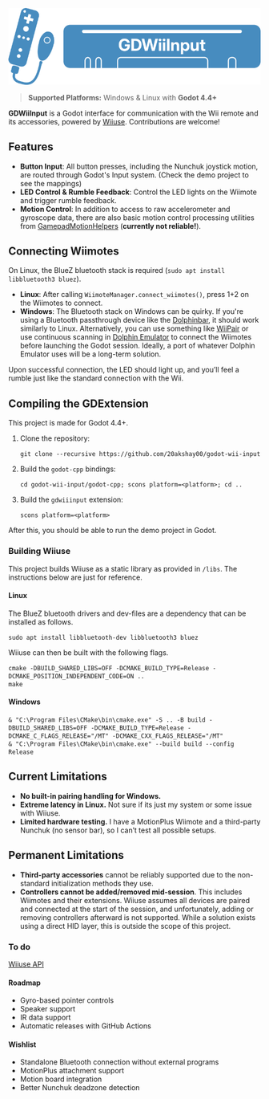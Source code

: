 <p align="center">
  <img src="./resources/GDWiiInputBanner.png" />
</p>

> **Supported Platforms:** Windows & Linux with **Godot 4.4+**
 
**GDWiiInput** is a Godot interface for communication with the Wii remote and its accessories, powered by [Wiiuse](https://github.com/wiiuse/wiiuse). Contributions are welcome!

## Features

- **Button Input**: All button presses, including the Nunchuk joystick motion, are routed through Godot's Input system. (Check the demo project to see the mappings)
- **LED Control & Rumble Feedback**: Control the LED lights on the Wiimote and trigger rumble feedback.
- **Motion Control**: In addition to access to raw accelerometer and gyroscope data, there are also basic motion control processing utilities from [GamepadMotionHelpers](https://github.com/JibbSmart/GamepadMotionHelpers) (**currently not reliable!**).

## Connecting Wiimotes
On Linux, the BlueZ bluetooth stack is required (`sudo apt install libbluetooth3 bluez`).

- **Linux**: After calling `WiimoteManager.connect_wiimotes()`, press 1+2 on the Wiimotes to connect.
- **Windows**: The Bluetooth stack on Windows can be quirky. If you're using a Bluetooth passthrough device like the [Dolphinbar](https://www.mayflash.com/product/W010.html), it should work similarly to Linux. Alternatively, you can use something like [WiiPair](https://github.com/jordanbtucker/WiiPair) or use continuous scanning in [Dolphin Emulator](https://github.com/dolphin-emu/dolphin) to connect the Wiimotes before launching the Godot session. Ideally, a port of whatever Dolphin Emulator uses will be a long-term solution.

Upon successful connection, the LED should light up, and you’ll feel a rumble just like the standard connection with the Wii.

## Compiling the GDExtension

This project is made for Godot 4.4+.

1. Clone the repository:
    ```
    git clone --recursive https://github.com/20akshay00/godot-wii-input
    ```
2. Build the `godot-cpp` bindings:
    ```
    cd godot-wii-input/godot-cpp; scons platform=<platform>; cd ..
    ```
3. Build the `gdwiiinput` extension:
    ```
    scons platform=<platform>
    ```

After this, you should be able to run the demo project in Godot.

### Building Wiiuse
This project builds Wiiuse as a static library as provided in `/libs`. The instructions below are just for reference.

#### Linux
The BlueZ bluetooth drivers and dev-files are a dependency that can be installed as follows.
```
sudo apt install libbluetooth-dev libbluetooth3 bluez
```
Wiiuse can then be built with the following flags.
```
cmake -DBUILD_SHARED_LIBS=OFF -DCMAKE_BUILD_TYPE=Release -DCMAKE_POSITION_INDEPENDENT_CODE=ON ..
make
```

#### Windows
```
& "C:\Program Files\CMake\bin\cmake.exe" -S .. -B build -DBUILD_SHARED_LIBS=OFF -DCMAKE_BUILD_TYPE=Release -DCMAKE_C_FLAGS_RELEASE="/MT" -DCMAKE_CXX_FLAGS_RELEASE="/MT"
& "C:\Program Files\CMake\bin\cmake.exe" --build build --config Release
```

## Current Limitations

- **No built-in pairing handling for Windows.**
- **Extreme latency in Linux.** Not sure if its just my system or some issue with Wiiuse.
- **Limited hardware testing.** I have a MotionPlus Wiimote and a third-party Nunchuk (no sensor bar), so I can’t test all possible setups.

## Permanent Limitations

- **Third-party accessories** cannot be reliably supported due to the non-standard initialization methods they use.
- **Controllers cannot be added/removed mid-session**. This includes Wiimotes and their extensions. Wiiuse assumes all devices are paired and connected at the start of the session, and unfortunately, adding or removing controllers afterward is not supported. While a solution exists using a direct HID layer, this is outside the scope of this project.

### To do
[Wiiuse API](https://wiiuse.net/?nav=api)

#### Roadmap

- Gyro-based pointer controls
- Speaker support
- IR data support
- Automatic releases with GitHub Actions

#### Wishlist

- Standalone Bluetooth connection without external programs
- MotionPlus attachment support
- Motion board integration
- Better Nunchuk deadzone detection
